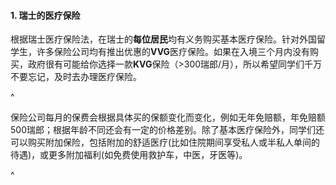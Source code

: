 #### **1. 瑞士的医疗保险**

根据瑞士医疗保险法，在瑞士的**每位居民**均有义务购买基本医疗保险。针对外国留学生，许多保险公司均有推出优惠的**VVG**医疗保险。如果在入境三个月内没有购买，政府很有可能给你选择一款**KVG**保险（>300瑞郎/月），所以希望同学们千万不要忘记，及时去办理医疗保险。

^

保险公司每月的保费会根据具体买的保额变化而变化，例如无年免赔额，年免赔额500瑞郎；根据年龄不同还会有一定的价格差别。除了基本医疗保险外，同学们还可以购买附加保险，包括附加的舒适医疗(比如住院期间享受私人或半私人单间的待遇)，或更多附加福利(如免费使用救护车，中医，牙医等)。

^

